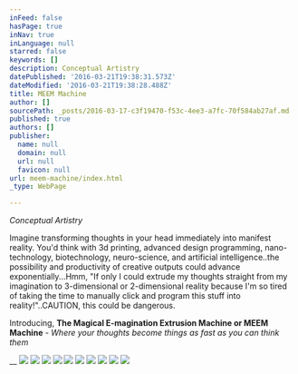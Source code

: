 ```yaml
---
inFeed: false
hasPage: true
inNav: true
inLanguage: null
starred: false
keywords: []
description: Conceptual Artistry
datePublished: '2016-03-21T19:38:31.573Z'
dateModified: '2016-03-21T19:38:28.488Z'
title: MEEM Machine
author: []
sourcePath: _posts/2016-03-17-c3f19470-f53c-4ee3-a7fc-70f584ab27af.md
published: true
authors: []
publisher:
  name: null
  domain: null
  url: null
  favicon: null
url: meem-machine/index.html
_type: WebPage

---
```

_Conceptual Artistry_

Imagine transforming thoughts in your head immediately into manifest reality. You'd think with 3d printing, advanced design programming, nano-technology, biotechnology, neuro-science, and artificial intelligence..the possibility and productivity of creative outputs could advance exponentially...Hmm, "If only I could extrude my thoughts straight from my imagination to 3-dimensional or 2-dimensional reality because I'm so tired of taking the time to manually click and program this stuff into reality!"..CAUTION, this could be dangerous.

Introducing, **The Magical E-magination Extrusion Machine or MEEM Machine** - _Where your thoughts become things as fast as you can think them_

__
![](https://s3-us-west-2.amazonaws.com/the-grid-img/p/b92343ca28f609e7c6583d856e99e4323d268a23.jpg)
![](https://s3-us-west-2.amazonaws.com/the-grid-img/p/282ce7f03f2dff7ff1a5601300dc680b356d5200.jpg)
![](https://s3-us-west-2.amazonaws.com/the-grid-img/p/b6277e91cb5f20ae4161bacb3350c3c31c9dbfda.jpg)
![](https://s3-us-west-2.amazonaws.com/the-grid-img/p/ebd0931a6841612ab35df206675a60ed29b5fe3e.jpg)
![](https://s3-us-west-2.amazonaws.com/the-grid-img/p/d3f7a05f78c4fbe66d87c8ede3b2ecbe7013e8d5.jpg)
![](https://s3-us-west-2.amazonaws.com/the-grid-img/p/06ead2453dd199b82faf05da01fab860d70ec845.jpg)
![](https://s3-us-west-2.amazonaws.com/the-grid-img/p/1cca58e3b30adacf6be4f53c57ca4bb0984ac813.jpg)
![](https://s3-us-west-2.amazonaws.com/the-grid-img/p/b8d7c33a305bf13512ebc8d447e5102b61fc15df.jpg)
![](https://s3-us-west-2.amazonaws.com/the-grid-img/p/db8150c548b857d6e55d03dc146fe1bcfa32b707.jpg)
![](https://s3-us-west-2.amazonaws.com/the-grid-img/p/03aa894a2ec7bff737f9400ec6e47591f86f97b2.jpg)